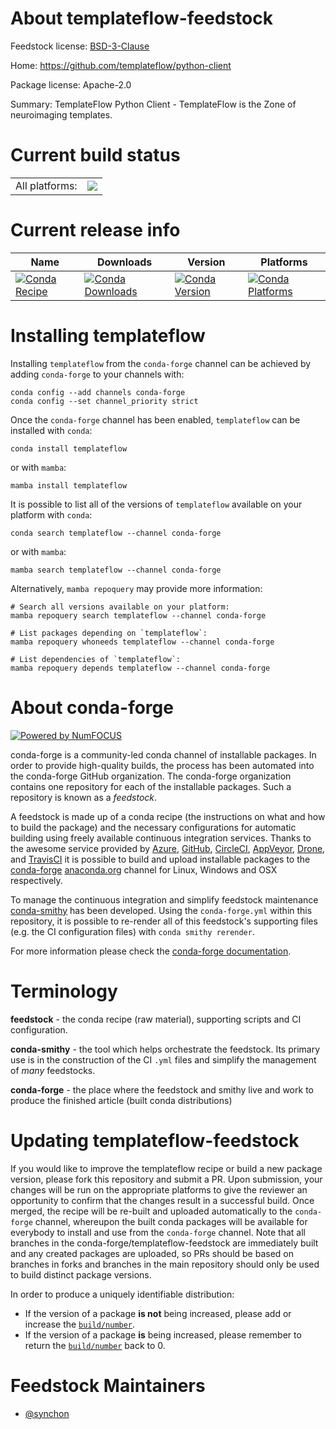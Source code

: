 About templateflow-feedstock
============================

Feedstock license: [BSD-3-Clause](https://github.com/conda-forge/templateflow-feedstock/blob/main/LICENSE.txt)

Home: https://github.com/templateflow/python-client

Package license: Apache-2.0

Summary: TemplateFlow Python Client - TemplateFlow is the Zone of neuroimaging templates.

Current build status
====================


<table><tr><td>All platforms:</td>
    <td>
      <a href="https://dev.azure.com/conda-forge/feedstock-builds/_build/latest?definitionId=23024&branchName=main">
        <img src="https://dev.azure.com/conda-forge/feedstock-builds/_apis/build/status/templateflow-feedstock?branchName=main">
      </a>
    </td>
  </tr>
</table>

Current release info
====================

| Name | Downloads | Version | Platforms |
| --- | --- | --- | --- |
| [![Conda Recipe](https://img.shields.io/badge/recipe-templateflow-green.svg)](https://anaconda.org/conda-forge/templateflow) | [![Conda Downloads](https://img.shields.io/conda/dn/conda-forge/templateflow.svg)](https://anaconda.org/conda-forge/templateflow) | [![Conda Version](https://img.shields.io/conda/vn/conda-forge/templateflow.svg)](https://anaconda.org/conda-forge/templateflow) | [![Conda Platforms](https://img.shields.io/conda/pn/conda-forge/templateflow.svg)](https://anaconda.org/conda-forge/templateflow) |

Installing templateflow
=======================

Installing `templateflow` from the `conda-forge` channel can be achieved by adding `conda-forge` to your channels with:

```
conda config --add channels conda-forge
conda config --set channel_priority strict
```

Once the `conda-forge` channel has been enabled, `templateflow` can be installed with `conda`:

```
conda install templateflow
```

or with `mamba`:

```
mamba install templateflow
```

It is possible to list all of the versions of `templateflow` available on your platform with `conda`:

```
conda search templateflow --channel conda-forge
```

or with `mamba`:

```
mamba search templateflow --channel conda-forge
```

Alternatively, `mamba repoquery` may provide more information:

```
# Search all versions available on your platform:
mamba repoquery search templateflow --channel conda-forge

# List packages depending on `templateflow`:
mamba repoquery whoneeds templateflow --channel conda-forge

# List dependencies of `templateflow`:
mamba repoquery depends templateflow --channel conda-forge
```


About conda-forge
=================

[![Powered by
NumFOCUS](https://img.shields.io/badge/powered%20by-NumFOCUS-orange.svg?style=flat&colorA=E1523D&colorB=007D8A)](https://numfocus.org)

conda-forge is a community-led conda channel of installable packages.
In order to provide high-quality builds, the process has been automated into the
conda-forge GitHub organization. The conda-forge organization contains one repository
for each of the installable packages. Such a repository is known as a *feedstock*.

A feedstock is made up of a conda recipe (the instructions on what and how to build
the package) and the necessary configurations for automatic building using freely
available continuous integration services. Thanks to the awesome service provided by
[Azure](https://azure.microsoft.com/en-us/services/devops/), [GitHub](https://github.com/),
[CircleCI](https://circleci.com/), [AppVeyor](https://www.appveyor.com/),
[Drone](https://cloud.drone.io/welcome), and [TravisCI](https://travis-ci.com/)
it is possible to build and upload installable packages to the
[conda-forge](https://anaconda.org/conda-forge) [anaconda.org](https://anaconda.org/)
channel for Linux, Windows and OSX respectively.

To manage the continuous integration and simplify feedstock maintenance
[conda-smithy](https://github.com/conda-forge/conda-smithy) has been developed.
Using the ``conda-forge.yml`` within this repository, it is possible to re-render all of
this feedstock's supporting files (e.g. the CI configuration files) with ``conda smithy rerender``.

For more information please check the [conda-forge documentation](https://conda-forge.org/docs/).

Terminology
===========

**feedstock** - the conda recipe (raw material), supporting scripts and CI configuration.

**conda-smithy** - the tool which helps orchestrate the feedstock.
                   Its primary use is in the construction of the CI ``.yml`` files
                   and simplify the management of *many* feedstocks.

**conda-forge** - the place where the feedstock and smithy live and work to
                  produce the finished article (built conda distributions)


Updating templateflow-feedstock
===============================

If you would like to improve the templateflow recipe or build a new
package version, please fork this repository and submit a PR. Upon submission,
your changes will be run on the appropriate platforms to give the reviewer an
opportunity to confirm that the changes result in a successful build. Once
merged, the recipe will be re-built and uploaded automatically to the
`conda-forge` channel, whereupon the built conda packages will be available for
everybody to install and use from the `conda-forge` channel.
Note that all branches in the conda-forge/templateflow-feedstock are
immediately built and any created packages are uploaded, so PRs should be based
on branches in forks and branches in the main repository should only be used to
build distinct package versions.

In order to produce a uniquely identifiable distribution:
 * If the version of a package **is not** being increased, please add or increase
   the [``build/number``](https://docs.conda.io/projects/conda-build/en/latest/resources/define-metadata.html#build-number-and-string).
 * If the version of a package **is** being increased, please remember to return
   the [``build/number``](https://docs.conda.io/projects/conda-build/en/latest/resources/define-metadata.html#build-number-and-string)
   back to 0.

Feedstock Maintainers
=====================

* [@synchon](https://github.com/synchon/)

